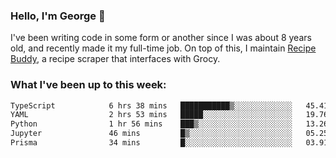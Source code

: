 ### Hello, I'm George 👋

I've been writing code in some form or another since I was about 8 years old, and recently made it my full-time job. On top of this, I maintain [Recipe Buddy](https://github.com/georgegebbett/recipe-buddy), a recipe scraper that interfaces with Grocy.  

<!--
**georgegebbett/georgegebbett** is a ✨ _special_ ✨ repository because its `README.md` (this file) appears on your GitHub profile.

Here are some ideas to get you started:

- 🔭 I’m currently working on ...
- 🌱 I’m currently learning ...
- 👯 I’m looking to collaborate on ...
- 🤔 I’m looking for help with ...
- 💬 Ask me about ...
- 📫 How to reach me: ...
- 😄 Pronouns: ...
- ⚡ Fun fact: ...
-->

### What I've been up to this week:
<!--START_SECTION:waka-->

```txt
TypeScript            6 hrs 38 mins   ███████████▒░░░░░░░░░░░░░   45.41 %
YAML                  2 hrs 53 mins   █████░░░░░░░░░░░░░░░░░░░░   19.76 %
Python                1 hr 56 mins    ███▒░░░░░░░░░░░░░░░░░░░░░   13.26 %
Jupyter               46 mins         █▒░░░░░░░░░░░░░░░░░░░░░░░   05.25 %
Prisma                34 mins         █░░░░░░░░░░░░░░░░░░░░░░░░   03.91 %
```

<!--END_SECTION:waka-->
